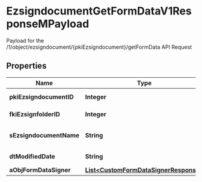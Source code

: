 

# EzsigndocumentGetFormDataV1ResponseMPayload

Payload for the /1/object/ezsigndocument/{pkiEzsigndocument}/getFormData API Request

## Properties

Name | Type | Description | Notes
------------ | ------------- | ------------- | -------------
**pkiEzsigndocumentID** | **Integer** | The unique ID of the Ezsigndocument | 
**fkiEzsignfolderID** | **Integer** | The unique ID of the Ezsignfolder | 
**sEzsigndocumentName** | **String** | The name of the document that will be presented to Ezsignfoldersignerassociations | 
**dtModifiedDate** | **String** | The date and time at which the object was last modified | 
**aObjFormDataSigner** | [**List&lt;CustomFormDataSignerResponse&gt;**](CustomFormDataSignerResponse.md) |  | 



